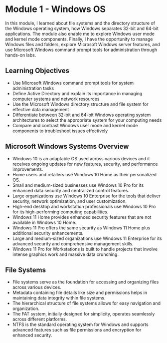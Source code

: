 # Module 1 - Windows OS
In this module, I learned about file systems and the directory structure of the Windows operating system, how Windows separates 32-bit and 64-bit applications. The module also enable me to explore Windows user mode and kernel mode components. Finally, I have the opportunity to manage Windows files and folders, explore Microsoft Windows server features, and use Microsoft Windows command prompt tools for administration through hands-on labs.

## Learning Objectives
- Use Microsoft Windows command prompt tools for system administration tasks
- Define Active Directory and explain its importance in managing computer systems and network resources
- Use the Microsoft Windows directory structure and file system for effective data management
- Differentiate between 32-bit and 64-bit Windows operating system architectures to select the appropriate system for your computing needs
- Compare and contrast Windows user mode and kernel mode components to troubleshoot issues effectively

## Microsoft Windows Systems Overview
- Windows 10 is an adaptable OS used across various devices and it receives ongoing updates for new features, security, and performance improvements.
- Home users and retailers use Windows 10 Home as their personalized OS.
- Small and medium-sized businesses use Windows 10 Pro for its enhanced data security and centralized control features.
- Large organizations use Windows 10 Enterprise for the tools that deliver security, network optimization, and user customization.
- High-end desktop and workstation professionals use Windows 10 Pro for its high-performing computing capabilities.
- Windows 11 Home provides enhanced security features that are not available in Windows 10 Home.
- Windows 11 Pro offers the same security as Windows 11 Home plus additional security enhancements.
- Large and medium-sized organizations use Windows 11 Enterprise for its advanced security and comprehensive management skills.
- Windows 11 Pro for Workstations is built to handle projects that involve intense graphics work and massive data crunching.

## File Systems
- File systems serve as the foundation for accessing and organizing files across various devices.
- Metadata containing file details like size and permissions helps in maintaining data integrity within file systems.
- The hierarchical structure of file systems allows for easy navigation and organization.
- The FAT system, initially designed for simplicity, operates seamlessly across different platforms.
- NTFS is the standard operating system for Windows and supports advanced features such as file permissions and encryption for enhanced security.
